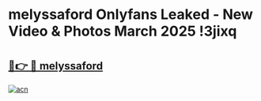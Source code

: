 # melyssaford Onlyfans Leaked - New Video & Photos March 2025 !3jixq

# <h2><a href="https://1te2q8.iuczelnia.edu.pl?title=melyssaford&ref=3jixq">🔗👉 🔴 melyssaford</a></h2>

[![acn](https://github.com/user-attachments/assets/0f9c940e-d8b0-45ae-aac7-cd30a18b3e1c)](https://1te2q8.iuczelnia.edu.pl?title=melyssaford&ref=3jixq)

